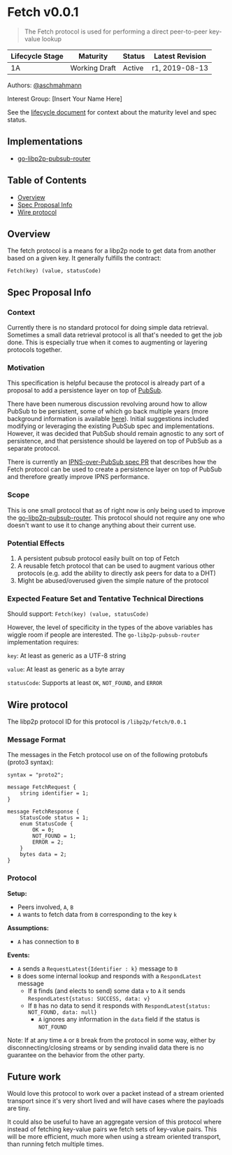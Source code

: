 # Fetch v0.0.1

> The Fetch protocol is used for performing a direct peer-to-peer key-value lookup

| Lifecycle Stage | Maturity       | Status | Latest Revision |
|-----------------|----------------|--------|-----------------|
| 1A              | Working Draft  | Active | r1, 2019-08-13  |

Authors: [@aschmahmann]

Interest Group: [Insert Your Name Here]

[@aschmahmann]: https://github.com/aschmahmann

See the [lifecycle document][lifecycle-spec] for context about the maturity level
and spec status.

[lifecycle-spec]: https://github.com/libp2p/specs/blob/master/00-framework-01-spec-lifecycle.md

## Implementations

- [go-libp2p-pubsub-router](https://github.com/libp2p/go-libp2p-pubsub-router/pull/33)

## Table of Contents

- [Overview](#overview)
- [Spec Proposal Info](#spec-proposal-info)
- [Wire protocol](#wire-protocol)

## Overview

The fetch protocol is a means for a libp2p node to get data from another based on a given key. It generally fulfills
the contract:

`Fetch(key) (value, statusCode)`

## Spec Proposal Info
### Context

Currently there is no standard protocol for doing simple data retrieval. Sometimes a small data retrieval protocol is all
that's needed to get the job done. This is especially true when it comes to augmenting or layering protocols together.

### Motivation

This specification is helpful because the protocol is already part of a proposal to add a persistence layer on top of
[PubSub](../pubsub).

There have been numerous discussion revolving around how to allow PubSub to be persistent, some of which go back multiple
years (more background information is available [here](https://github.com/libp2p/go-libp2p/issues/698)).
Initial suggestions included modifying or leveraging the existing PubSub spec and implementations.
However, it was decided that PubSub should remain agnostic to any sort of persistence,
and that persistence should be layered on top of PubSub as a separate protocol.

There is currently an [IPNS-over-PubSub spec PR](https://github.com/ipfs/specs/pull/218) that describes how the Fetch
protocol can be used to create a persistence layer on top of PubSub and therefore greatly improve IPNS performance.

### Scope

This is one small protocol that as of right now is only being used to improve the
[go-libp2p-pubsub-router](https://github.com/libp2p/go-libp2p-pubsub-router). This protocol should not require any one
who doesn't want to use it to change anything about their current use.

### Potential Effects

1. A persistent pubsub protocol easily built on top of Fetch
2. A reusable fetch protocol that can be used to augment various other protocols
(e.g. add the ability to directly ask peers for data to a DHT)
3. Might be abused/overused given the simple nature of the protocol

### Expected Feature Set and Tentative Technical Directions

Should support: `Fetch(key) (value, statusCode)`

However, the level of specificity in the types of the above variables has wiggle room if people are interested.
The `go-libp2p-pubsub-router` implementation requires:

 `key`: At least as generic as a UTF-8 string

 `value`: At least as generic as a byte array

 `statusCode`: Supports at least `OK`, `NOT_FOUND`, and `ERROR`

## Wire protocol

The libp2p protocol ID for this protocol is `/libp2p/fetch/0.0.1`

### Message Format
The messages in the Fetch protocol use on of the following protobufs (proto3 syntax):

```
syntax = "proto2";

message FetchRequest {
	string identifier = 1;
}

message FetchResponse {
	StatusCode status = 1;
	enum StatusCode {
		OK = 0;
		NOT_FOUND = 1;
		ERROR = 2;
	}
	bytes data = 2;
}
```

### Protocol

**Setup:**
- Peers involved, `A`, `B`
- `A` wants to fetch data from `B` corresponding to the key `k`

**Assumptions:**
- `A` has connection to `B`

**Events:**
- `A` sends a `RequestLatest{Identifier : k}` message to `B`
- `B` does some internal lookup and responds with a `RespondLatest` message
  - If `B` finds (and elects to send) some data `v` to `A` it sends `RespondLatest{status: SUCCESS, data: v}`
  - If `B` has no data to send it responds with `RespondLatest{status: NOT_FOUND, data: null}`
    - `A` ignores any information in the `data` field if the status is `NOT_FOUND`

Note: If at any time `A` or `B` break from the protocol in some way, either by disconnecting/closing streams or by sending
invalid data there is no guarantee on the behavior from the other party.

## Future work

Would love this protocol to work over a packet instead of a stream oriented transport since it's very short lived and will
have cases where the payloads are tiny.

It could also be useful to have an aggregate version of this protocol where instead of fetching key-value pairs we fetch
sets of key-value pairs. This will be more efficient, much more when using a stream oriented transport, than running fetch
multiple times.